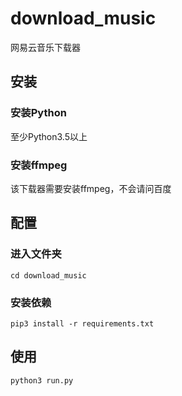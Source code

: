 # download_music
网易云音乐下载器
## 安装

### 安装Python

至少Python3.5以上

### 安装ffmpeg

该下载器需要安装ffmpeg，不会请问百度

## 配置

### 进入文件夹

```
cd download_music
```


### 安装依赖

```
pip3 install -r requirements.txt
```

## 使用

```
python3 run.py
```
